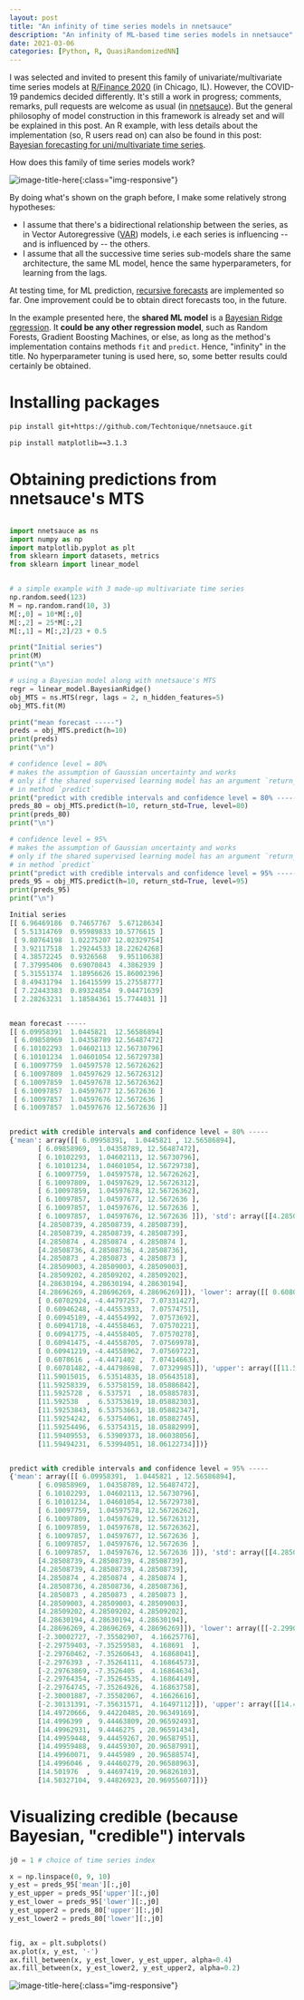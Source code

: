 ```yaml
---
layout: post
title: "An infinity of time series models in nnetsauce"
description: "An infinity of ML-based time series models in nnetsauce"
date: 2021-03-06
categories: [Python, R, QuasiRandomizedNN]
---
```


I was selected and invited to present this family of univariate/multivariate time series models at [R/Finance 2020](https://www.rinfinance.com/) (in Chicago, IL). However, the COVID-19 pandemics decided differently. It's still a work in progress; comments, remarks, pull requests are welcome as usual (in [nnetsauce](https://techtonique.github.io/nnetsauce/index.html)). But the general philosophy of model construction in this framework is already set and will be explained in this post. An R example, with less details about the implementation (so, R users read on) can also be found in this post: [Bayesian forecasting for uni/multivariate time series](https://thierrymoudiki.github.io/blog/2020/12/04/r/quasirandomizednn/bayesian-forecasting). 

How does this family of time series models work? 

![image-title-here]({{base}}/images/2021-03-06/2021-03-06-image1.png){:class="img-responsive"}

By doing what's shown on the graph before, I make some relatively strong hypotheses: 

- I assume that there's a bidirectional relationship between the series, as in Vector Autoregressive ([VAR](https://en.wikipedia.org/wiki/Vector_autoregression)) models, i.e each series is influencing -- and is influenced by -- the others. 
- I assume that all the successive time series sub-models share the same architecture, the same ML model, hence the same hyperparameters, for learning from the lags.

At testing time, for ML prediction, [recursive forecasts](https://www.r-bloggers.com/2018/01/direct-forecast-x-recursive-forecast/) are implemented so far. One improvement could be to obtain direct forecasts too, in the future.

In the example presented here, the **shared ML model** is a [Bayesian Ridge regression](https://scikit-learn.org/stable/modules/generated/sklearn.linear_model.BayesianRidge.html#sklearn.linear_model.BayesianRidge). It **could be any other regression model**, such as Random Forests, Gradient Boosting Machines, or else, as long as the method's implementation contains methods `fit` and `predict`. Hence, "infinity" in the title. No hyperparameter tuning is used here, so, some better results could certainly be obtained. 


# Installing packages

```bash
pip install git+https://github.com/Techtonique/nnetsauce.git
```
```bash
pip install matplotlib==3.1.3
```

# Obtaining predictions from nnetsauce's MTS

```python 

import nnetsauce as ns
import numpy as np      
import matplotlib.pyplot as plt
from sklearn import datasets, metrics
from sklearn import linear_model


# a simple example with 3 made-up multivariate time series
np.random.seed(123)
M = np.random.rand(10, 3)
M[:,0] = 10*M[:,0]
M[:,2] = 25*M[:,2]
M[:,1] = M[:,2]/23 + 0.5

print("Initial series")
print(M)
print("\n")

# using a Bayesian model along with nnetsauce's MTS 
regr = linear_model.BayesianRidge()
obj_MTS = ns.MTS(regr, lags = 2, n_hidden_features=5)
obj_MTS.fit(M)

print("mean forecast -----")
preds = obj_MTS.predict(h=10)
print(preds)
print("\n")

# confidence level = 80%
# makes the assumption of Gaussian uncertainty and works 
# only if the shared supervised learning model has an argument `return_std`
# in method `predict`
print("predict with credible intervals and confidence level = 80% -----")
preds_80 = obj_MTS.predict(h=10, return_std=True, level=80)
print(preds_80)
print("\n")

# confidence level = 95%
# makes the assumption of Gaussian uncertainty and works 
# only if the shared supervised learning model has an argument `return_std`
# in method `predict`
print("predict with credible intervals and confidence level = 95% -----")
preds_95 = obj_MTS.predict(h=10, return_std=True, level=95)
print(preds_95)
print("\n")

```


```python
Initial series
[[ 6.96469186  0.74657767  5.67128634]
 [ 5.51314769  0.95989833 10.5776615 ]
 [ 9.80764198  1.02275207 12.02329754]
 [ 3.92117518  1.29244533 18.22624268]
 [ 4.38572245  0.9326568   9.95110638]
 [ 7.37995406  0.69070843  4.3862939 ]
 [ 5.31551374  1.18956626 15.86002396]
 [ 8.49431794  1.16415599 15.27558777]
 [ 7.22443383  0.89324854  9.04471639]
 [ 2.28263231  1.18584361 15.7744031 ]]


mean forecast -----
[[ 6.09958391  1.0445821  12.56586894]
 [ 6.09858969  1.04358789 12.56487472]
 [ 6.10102293  1.04602113 12.56730796]
 [ 6.10101234  1.04601054 12.56729738]
 [ 6.10097759  1.04597578 12.56726262]
 [ 6.10097809  1.04597629 12.56726312]
 [ 6.10097859  1.04597678 12.56726362]
 [ 6.10097857  1.04597677 12.5672636 ]
 [ 6.10097857  1.04597676 12.5672636 ]
 [ 6.10097857  1.04597676 12.5672636 ]]


predict with credible intervals and confidence level = 80% -----
{'mean': array([[ 6.09958391,  1.0445821 , 12.56586894],
       [ 6.09858969,  1.04358789, 12.56487472],
       [ 6.10102293,  1.04602113, 12.56730796],
       [ 6.10101234,  1.04601054, 12.56729738],
       [ 6.10097759,  1.04597578, 12.56726262],
       [ 6.10097809,  1.04597629, 12.56726312],
       [ 6.10097859,  1.04597678, 12.56726362],
       [ 6.10097857,  1.04597677, 12.5672636 ],
       [ 6.10097857,  1.04597676, 12.5672636 ],
       [ 6.10097857,  1.04597676, 12.5672636 ]]), 'std': array([[4.28508739, 4.28508739, 4.28508739],
       [4.28508739, 4.28508739, 4.28508739],
       [4.28508739, 4.28508739, 4.28508739],
       [4.2850874 , 4.2850874 , 4.2850874 ],
       [4.28508736, 4.28508736, 4.28508736],
       [4.2850873 , 4.2850873 , 4.2850873 ],
       [4.28509003, 4.28509003, 4.28509003],
       [4.28509202, 4.28509202, 4.28509202],
       [4.28630194, 4.28630194, 4.28630194],
       [4.28696269, 4.28696269, 4.28696269]]), 'lower': array([[ 0.60802345, -4.44697835,  7.07430848],
       [ 0.60702924, -4.44797257,  7.07331427],
       [ 0.60946248, -4.44553933,  7.07574751],
       [ 0.60945189, -4.44554992,  7.07573692],
       [ 0.60941718, -4.44558463,  7.07570221],
       [ 0.60941775, -4.44558405,  7.07570278],
       [ 0.60941475, -4.44558705,  7.07569978],
       [ 0.60941219, -4.44558962,  7.07569722],
       [ 0.6078616 , -4.4471402 ,  7.07414663],
       [ 0.60701482, -4.44798698,  7.07329985]]), 'upper': array([[11.59114437,  6.53614256, 18.0574294 ],
       [11.59015015,  6.53514835, 18.05643518],
       [11.59258339,  6.53758159, 18.05886842],
       [11.5925728 ,  6.537571  , 18.05885783],
       [11.592538  ,  6.53753619, 18.05882303],
       [11.59253843,  6.53753663, 18.05882347],
       [11.59254242,  6.53754061, 18.05882745],
       [11.59254496,  6.53754315, 18.05882999],
       [11.59409553,  6.53909373, 18.06038056],
       [11.59494231,  6.53994051, 18.06122734]])}


predict with credible intervals and confidence level = 95% -----
{'mean': array([[ 6.09958391,  1.0445821 , 12.56586894],
       [ 6.09858969,  1.04358789, 12.56487472],
       [ 6.10102293,  1.04602113, 12.56730796],
       [ 6.10101234,  1.04601054, 12.56729738],
       [ 6.10097759,  1.04597578, 12.56726262],
       [ 6.10097809,  1.04597629, 12.56726312],
       [ 6.10097859,  1.04597678, 12.56726362],
       [ 6.10097857,  1.04597677, 12.5672636 ],
       [ 6.10097857,  1.04597676, 12.5672636 ],
       [ 6.10097857,  1.04597676, 12.5672636 ]]), 'std': array([[4.28508739, 4.28508739, 4.28508739],
       [4.28508739, 4.28508739, 4.28508739],
       [4.28508739, 4.28508739, 4.28508739],
       [4.2850874 , 4.2850874 , 4.2850874 ],
       [4.28508736, 4.28508736, 4.28508736],
       [4.2850873 , 4.2850873 , 4.2850873 ],
       [4.28509003, 4.28509003, 4.28509003],
       [4.28509202, 4.28509202, 4.28509202],
       [4.28630194, 4.28630194, 4.28630194],
       [4.28696269, 4.28696269, 4.28696269]]), 'lower': array([[-2.29903305, -7.35403486,  4.16725198],
       [-2.30002727, -7.35502907,  4.16625776],
       [-2.29759403, -7.35259583,  4.168691  ],
       [-2.29760462, -7.35260643,  4.16868041],
       [-2.2976393 , -7.35264111,  4.16864573],
       [-2.29763869, -7.3526405 ,  4.16864634],
       [-2.29764354, -7.35264535,  4.16864149],
       [-2.29764745, -7.35264926,  4.16863758],
       [-2.30001887, -7.35502067,  4.16626616],
       [-2.30131391, -7.35631571,  4.16497112]]), 'upper': array([[14.49820087,  9.44319907, 20.9644859 ],
       [14.49720666,  9.44220485, 20.96349169],
       [14.4996399 ,  9.44463809, 20.96592493],
       [14.49962931,  9.4446275 , 20.96591434],
       [14.49959448,  9.44459267, 20.96587951],
       [14.49959488,  9.44459307, 20.96587991],
       [14.49960071,  9.4445989 , 20.96588574],
       [14.4996046 ,  9.44460279, 20.96588963],
       [14.501976  ,  9.44697419, 20.96826103],
       [14.50327104,  9.44826923, 20.96955607]])}
```

# Visualizing credible (because Bayesian, "credible") intervals

```python 
j0 = 1 # choice of time series index

x = np.linspace(0, 9, 10)
y_est = preds_95['mean'][:,j0]
y_est_upper = preds_95['upper'][:,j0]
y_est_lower = preds_95['lower'][:,j0]
y_est_upper2 = preds_80['upper'][:,j0]
y_est_lower2 = preds_80['lower'][:,j0]


fig, ax = plt.subplots()
ax.plot(x, y_est, '-')
ax.fill_between(x, y_est_lower, y_est_upper, alpha=0.4)
ax.fill_between(x, y_est_lower2, y_est_upper2, alpha=0.2)
```

![image-title-here]({{base}}/images/2021-03-06/2021-03-06-image2.png){:class="img-responsive"}